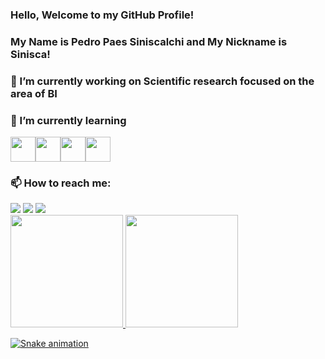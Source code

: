 ### Hello, Welcome to my GitHub Profile!
### My Name is Pedro Paes Siniscalchi and My Nickname is Sinisca!

### 🔭 I’m currently working on Scientific research focused on the area of BI
### 🌱 I’m currently learning 
  <img src="https://cdn.jsdelivr.net/gh/devicons/devicon/icons/angularjs/angularjs-original.svg" width="40" height="40"/><img src="https://cdn.jsdelivr.net/gh/devicons/devicon/icons/docker/docker-original.svg" width="40" height="40"/><img src="https://cdn.jsdelivr.net/gh/devicons/devicon/icons/python/python-original.svg" width="40" height="40"/><img src="https://cdn.jsdelivr.net/gh/devicons/devicon/icons/nodejs/nodejs-original.svg" width="40" height="40"/>
  
### 📫 How to reach me: 
  <div>
    <a href="https://instagram.com/pedrosinisca" target="_blank"><img src="https://img.shields.io/badge/-Instagram-%23E4405F?style=for-the-badge&logo=instagram&logoColor=white" target="_blank"></a>
    <a href = "mailto:pedrosinisca@outlook.com.br"><img src="https://img.shields.io/badge/Microsoft_Outlook-0078D4?style=for-the-badge&logo=microsoft-outlook&logoColor=white" target="_blank"></a>
    <a href="https://www.linkedin.com/in/pedrosinisca" target="_blank"><img src="https://img.shields.io/badge/-LinkedIn-%230077B5?style=for-the-badge&logo=linkedin&logoColor=white" target="_blank"></a>   
</div>

<div>
<a href="https://github.com/seu-usuário-aqui">
<img height="180em" src="https://github-readme-stats.vercel.app/api/top-langs/?username=sinisca&layout=compact&langs_count=7&theme=dracula"/>
<img height="180em" src="https://github-readme-stats.vercel.app/api?username=sinisca&show_icons=true&theme=dracula&include_all_commits=true&count_private=true"/>
</div>
  
  ![Snake animation](https://github.com/Sinisca/Sinisca/blob/output/github-contribution-grid-snake.svg)
